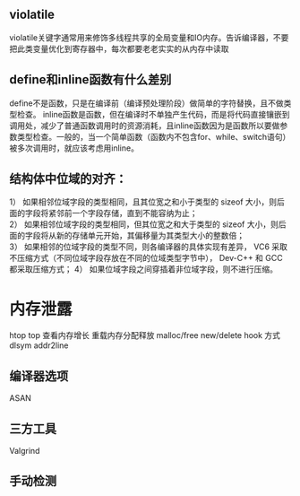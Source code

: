 

## violatile
violatile关键字通常用来修饰多线程共享的全局变量和IO内存。告诉编译器，不要把此类变量优化到寄存器中，每次都要老老实实的从内存中读取

## define和inline函数有什么差别
define不是函数，只是在编译前（编译预处理阶段）做简单的字符替换，且不做类型检查。
inline函数是函数，但在编译时不单独产生代码，而是将代码直接镶嵌到调用处，减少了普通函数调用时的资源消耗，且inline函数因为是函数所以要做参数类型检查。一般的，当一个简单函数（函数内不包含for、while、switch语句）被多次调用时，就应该考虑用inline。

## 结构体中位域的对齐：
1） 如果相邻位域字段的类型相同，且其位宽之和小于类型的 sizeof 大小，则后面的字段将紧邻前一个字段存储，直到不能容纳为止；  
2） 如果相邻位域字段的类型相同，但其位宽之和大于类型的 sizeof 大小，则后面的字段将从新的存储单元开始，其偏移量为其类型大小的整数倍；  
3） 如果相邻的位域字段的类型不同，则各编译器的具体实现有差异， VC6 采取不压缩方式（不同位域字段存放在不同的位域类型字节中）， Dev-C++ 和 GCC 都采取压缩方式； 
4） 如果位域字段之间穿插着非位域字段，则不进行压缩。

# 内存泄露
htop top 查看内存增长
重载内存分配释放 malloc/free new/delete
hook 方式dlsym 
addr2line
## 编译器选项
 ASAN

 ## 三方工具
Valgrind

## 手动检测
